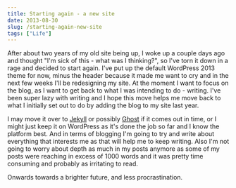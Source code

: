 ```yaml
---
title: Starting again - a new site
date: 2013-08-30
slug: /starting-again-new-site
tags: ["Life"]
---
```


After about two years of my old site being up, I woke up a couple days ago and thought "I'm sick of this - what was I thinking?", so I've torn it down in a rage and decided to start again. I've put up the default WordPress 2013 theme for now, minus the header because it made me want to cry and in the next few weeks I'll be redesigning my site. At the moment I want to focus on the blog, as I want to get back to what I was intending to do - writing. I've been super lazy with writing and I hope this move helps me move back to what I initially set out to do by adding the blog to my site last year.

I may move it over to [Jekyll](http://jekyllrb.com/) or possibly [Ghost](http://tryghost.org/) if it comes out in time, or I might just keep it on WordPress as it's done the job so far and I know the platform best. And in terms of blogging I'm going to try and write about everything that interests me as that will help me to keep writing. Also I'm not going to worry about depth as much in my posts anymore as some of my posts were reaching in excess of 1000 words and it was pretty time consuming and probably as irritating to read.

Onwards towards a brighter future, and less procrastination.